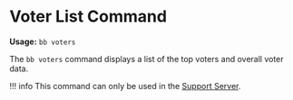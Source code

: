 # Voter List Command

**Usage:** `bb voters`

The `bb voters` command displays a list of the top voters and overall voter data.

!!! info
This command can only be used in the [Support Server](https://discord.com/invite/8kdx63YsDf).
